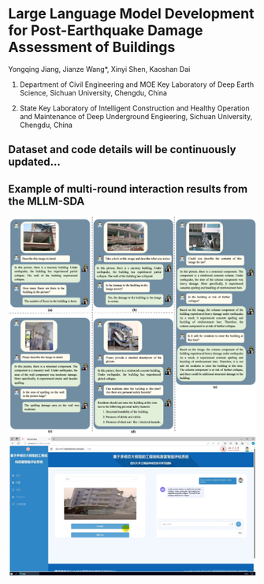 # Large Language Model Development for Post-Earthquake Damage Assessment of Buildings

Yongqing Jiang, Jianze Wang*, Xinyi Shen, Kaoshan Dai

1. Department of Civil Engineering and MOE Key Laboratory of Deep Earth Science, Sichuan University, Chengdu, China

2. State Key Laboratory of Intelligent Construction and Healthy Operation and Maintenance of Deep Underground Engieering, Sichuan University, Chengdu, China

## Dataset and code details will be continuously updated...

## Example of multi-round interaction results from the MLLM-SDA

![Image text](https://github.com/Jovanqing97/MLLM-SDA/blob/master/example1.png)
![Image text](https://github.com/Jovanqing97/MLLM-SDA/blob/master/example2.png)
